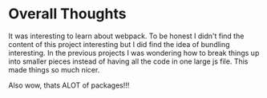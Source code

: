 # Overall Thoughts

It was interesting to learn about webpack. To be honest I didn't find the 
content of this project interesting but I did find the idea of bundling interesting. In the previous projects I was wondering how to break things up into smaller pieces instead of having all the code in one large js file. This made things so much nicer.

Also wow, thats ALOT of packages!!!